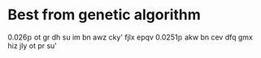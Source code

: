 # Best from genetic algorithm

0.026𝕡 ot gr dh su im bn awz cky' fjlx epqv
0.0251𝕡 akw bn cev dfq gmx hiz jly ot pr su'
